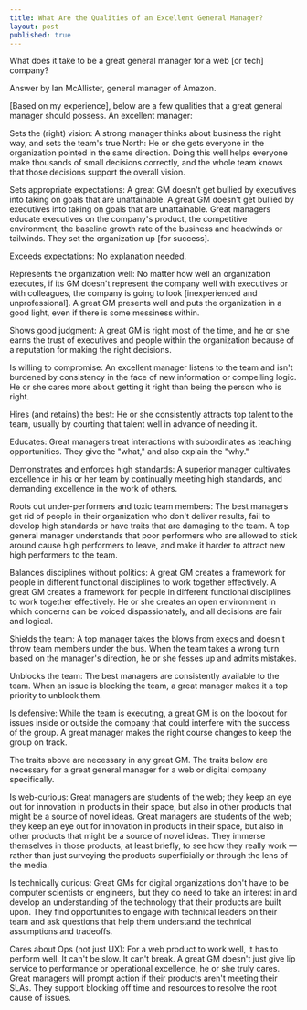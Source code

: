```yaml
---
title: What Are the Qualities of an Excellent General Manager?
layout: post
published: true
---
```


What does it take to be a great general manager for a web [or tech] company?

Answer by Ian McAllister, general manager of Amazon.

[Based on my experience], below are a few qualities that a great general manager should possess. An excellent manager:

Sets the (right) vision: A strong manager thinks about business the right way, and sets the team's true North: He or she gets everyone in the organization pointed in the same direction. Doing this well helps everyone make thousands of small decisions correctly, and the whole team knows that those decisions support the overall vision.

Sets appropriate expectations: A great GM doesn't get bullied by executives into taking on goals that are unattainable. A great GM doesn't get bullied by executives into taking on goals that are unattainable. Great managers educate executives on the company's product, the competitive environment, the baseline growth rate of the business and headwinds or tailwinds. They set the organization up [for success].

Exceeds expectations: No explanation needed.

Represents the organization well: No matter how well an organization executes, if its GM doesn't represent the company well with executives or with colleagues, the company is going to look [inexperienced and unprofessional]. A great GM presents well and puts the organization in a good light, even if there is some messiness within.

Shows good judgment: A great GM is right most of the time, and he or she earns the trust of executives and people within the organization because of a reputation for making the right decisions.

Is willing to compromise: An excellent manager listens to the team and isn't burdened by consistency in the face of new information or compelling logic. He or she cares more about getting it right than being the person who is right.

Hires (and retains) the best: He or she consistently attracts top talent to the team, usually by courting that talent well in advance of needing it.

Educates: Great managers treat interactions with subordinates as teaching opportunities. They give the "what," and also explain the "why."

Demonstrates and enforces high standards: A superior manager cultivates excellence in his or her team by continually meeting high standards, and demanding excellence in the work of others.

Roots out under-performers and toxic team members: The best managers get rid of people in their organization who don't deliver results, fail to develop high standards or have traits that are damaging to the team. A top general manager understands that poor performers who are allowed to stick around cause high performers to leave, and make it harder to attract new high performers to the team.

Balances disciplines without politics: A great GM creates a framework for people in different functional disciplines to work together effectively. A great GM creates a framework for people in different functional disciplines to work together effectively. He or she creates an open environment in which concerns can be voiced dispassionately, and all decisions are fair and logical.

Shields the team: A top manager takes the blows from execs and doesn't throw team members under the bus. When the team takes a wrong turn based on the manager's direction, he or she fesses up and admits mistakes.

Unblocks the team: The best managers are consistently available to the team. When an issue is blocking the team, a great manager makes it a top priority to unblock them.

Is defensive: While the team is executing, a great GM is on the lookout for issues inside or outside the company that could interfere with the success of the group. A great manager makes the right course changes to keep the group on track.

The traits above are necessary in any great GM. The traits below are necessary for a great general manager for a web or digital company specifically.

Is web-curious: Great managers are students of the web; they keep an eye out for innovation in products in their space, but also in other products that might be a source of novel ideas. Great managers are students of the web; they keep an eye out for innovation in products in their space, but also in other products that might be a source of novel ideas. They immerse themselves in those products, at least briefly, to see how they really work — rather than just surveying the products superficially or through the lens of the media.

Is technically curious: Great GMs for digital organizations don't have to be computer scientists or engineers, but they do need to take an interest in and develop an understanding of the technology that their products are built upon. They find opportunities to engage with technical leaders on their team and ask questions that help them understand the technical assumptions and tradeoffs.

Cares about Ops (not just UX): For a web product to work well, it has to perform well. It can't be slow. It can't break. A great GM doesn't just give lip service to performance or operational excellence, he or she truly cares. Great managers will prompt action if their products aren't meeting their SLAs. They support blocking off time and resources to resolve the root cause of issues.
